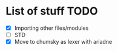 # List of stuff TODO
- [x] Importing other files/modules
- [ ] STD
- [x] Move to chumsky as lexer with ariadne